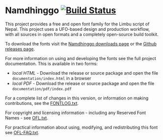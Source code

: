 # Namdhinggo [![Build Status](http://build.palaso.org/app/rest/builds/buildType:Fonts_Namdhinggo/statusIcon)](http://build.palaso.org/viewType.html?buildTypeId=Fonts_Namdhinggo&guest=1)

This project provides a free and open font family for the Limbu script of Nepal.
This project uses a UFO-based design and production workflow, with all sources in open formats and a completely open-source build toolkit.

To download the fonts visit the [Namdhinggo downloads page](https://software.sil.org/namdhinggo/#downloads) or the [Github releases page](https://github.com/silnrsi/font-namdhinggo/releases).

For more information on using and developing the fonts see the full project documentation. This is available in two forms:

- *local HTML* - Download the release or source package and open the file `documentation/index.html` in a browser
- *local PDF* - Download the release or source package and open the file `documentation/pdf/index.pdf`

For a complete list of changes in this version, or information on making contributions, see the [FONTLOG.txt](FONTLOG.txt).

For copyright and licensing information - including any Reserved Font Names - see [OFL.txt](OFL.txt).

For practical information about using, modifying, and redistributing this font see [OFL-FAQ.txt](OFL-FAQ.txt).
